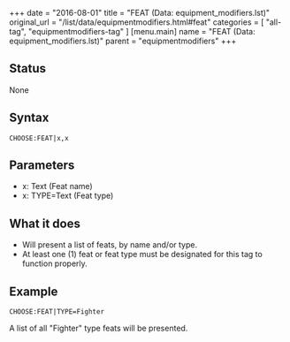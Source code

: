 +++
date = "2016-08-01"
title = "FEAT (Data: equipment_modifiers.lst)"
original_url = "/list/data/equipmentmodifiers.html#feat"
categories = [ "all-tag", "equipmentmodifiers-tag" ]
[menu.main]
    name = "FEAT (Data: equipment_modifiers.lst)"
    parent = "equipmentmodifiers"
+++

## Status

None

## Syntax

`CHOOSE:FEAT|x,x`

## Parameters

-   x: Text (Feat name)
-   x: TYPE=Text (Feat type)



What it does
------------

-   Will present a list of feats, by name and/or type.
-   At least one (1) feat or feat type must be designated for this tag
    to function properly.

Example
-------

`CHOOSE:FEAT|TYPE=Fighter`

A list of all "Fighter" type feats will be presented.

